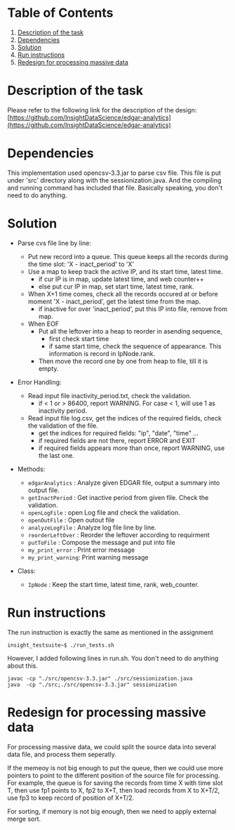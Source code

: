 # Table of Contents
1. [Description of the task](README.md#description-of-the-task)
2. [Dependencies](README.md#dependencies)
3. [Solution](README.md#solution)
4. [Run instructions](README.md#run-instructions)
5. [Redesign for processing massive data](README.md#redesign-for-processing-massive-data)

# Description of the task

Please refer to the following link for the description of the design: [https://github.com/InsightDataScience/edgar-analytics](https://github.com/InsightDataScience/edgar-analytics)

# Dependencies

This implementation used opencsv-3.3.jar to parse csv file. This file is put under 'src' directory along with the sessionization.java. And the compiling and running command has included that file. Basically speaking, you don't need to do anything.

# Solution

* Parse cvs file line by line:
	* Put new record into a queue. This queue keeps all the records during the time slot: 'X - inact_period' to 'X'
	* Use a map to keep track the active IP, and its start time, latest time. 
		* if cur IP is in map, update latest time, and web counter++
		* else put cur IP in map, set start time, latest time, rank.
	* When X+1 time comes, check all the records occured at or before moment 'X - inact_period', get the latest time from the map.
		* if inactive for over 'inact_period', put this IP into file, remove from map.
	* When EOF
		* Put all the leftover into a heap to reorder in asending sequence, 
			* first check start time
			* if same start time, check the sequence of appearance. This information is record in IpNode.rank.
		* Then move the record one by one from heap to file, till it is empty.
		
* Error Handling:
	* Read input file inactivity_period.txt, check the validation.
		* if < 1 or > 86400, report WARNING. For case < 1, will use 1 as inactivity period.
	* Read input file log.csv, get the indices of the required fields, check the validation of the file.
		* get the indices for required fields: "ip", "date", "time" ...
		* if required fields are not there, report ERROR and EXIT
		* if required fields appears more than once, report WARNING, use the last one.
		
* Methods: 
	* `edgarAnalytics`  : Analyze given EDGAR file, output a summary into output file.
	* `getInactPeriod`  : Get inactive period from given file. Check the validation.
	* `openLogFile`     : open Log file and check the validation.
	* `openOutFile`     : Open outout file
	* `analyzeLogFile`  : Analyze log file line by line.
	* `reorderLeftOver` : Reorder the leftover according to requirment
	* `putToFile`       : Compose the message and put into file
	* `my_print_error`  : Print error message
	* `my_print_warning`: Print warning message

* Class:
	* `IpNode`          : Keep the start time, latest time, rank, web_counter.
	
# Run instructions

The run instruction is exactly the same as mentioned in the assignment

    insight_testsuite~$ ./run_tests.sh 

However, I added following lines in run.sh. You don't need to do anything about this.

	javac -cp "./src/opencsv-3.3.jar" ./src/sessionization.java
	java  -cp "./src;./src/opencsv-3.3.jar" sessionization

# Redesign for processing massive data

For processing massive data, we could split the source data into several data file, and process them seperatly.

If the memeoy is not big enough to put the queue, then we could use more pointers to point to the different position of the source file for processing. For example, the queue is for saving the records from time X with time slot T, then use fp1 points to X, fp2 to X+T, then load records from X to X+T/2, use fp3 to keep record of position of X+T/2.

For sorting, if memory is not big enough, then we need to apply external merge sort.


